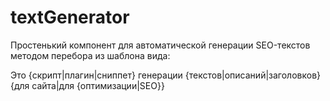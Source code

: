 # textGenerator

Простенький компонент для автоматической генерации SEO-текстов методом перебора из шаблона вида:

  Это {скрипт|плагин|сниппет} генерации  {текстов|описаний|заголовков}  {для сайта|для {оптимизации|SEO}}
